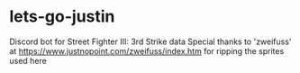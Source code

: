 # lets-go-justin
Discord bot for Street Fighter III: 3rd Strike data
Special thanks to 'zweifuss' at https://www.justnopoint.com/zweifuss/index.htm for ripping the sprites used here